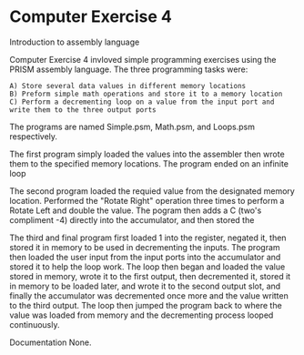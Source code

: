 Computer Exercise 4
===========

Introduction to assembly language

Computer Exercise 4 invloved simple programming exercises using the PRISM assembly language. The three programming tasks were:
  
    A) Store several data values in different memory locations
    B) Preform simple math operations and store it to a memory location
    C) Perform a decrementing loop on a value from the input port and write them to the three output ports
  
The programs are named Simple.psm, Math.psm, and Loops.psm respectively. 

The first program simply loaded the values into the assembler then wrote them to the specified memory locations. The program ended on an infinite loop

The second program loaded the requied value from the designated memory location. Performed the "Rotate Right" operation three times to perform a Rotate Left and double the value. The pogram then adds a C (two's compliment -4) directly into the accumulator, and then stored the 

The third and final program first loaded 1 into the register, negated it, then stored it in memory to be used in decrementing the inputs. The program then loaded the user input from the input ports into the accumulator and stored it to help the loop work. The loop then began and loaded the value stored in memory, wrote it to the first output, then decremented it, stored it in memory to be loaded later, and wrote it to the second output slot, and finally the accumulator was decremented once more and the value written to the third output. The loop then jumped the program back to where the value was loaded from memory and the decrementing process looped continuously.

Documentation None.
